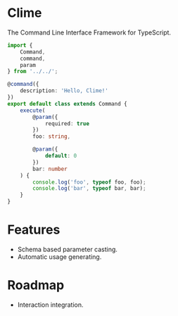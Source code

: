 # Clime

The Command Line Interface Framework for TypeScript.


```ts
import {
    Command,
    command,
    param
} from '../../';

@command({
    description: 'Hello, Clime!'
})
export default class extends Command {
    execute(
        @param({
            required: true
        })
        foo: string,

        @param({
            default: 0
        })
        bar: number
    ) {
        console.log('foo', typeof foo, foo);
        console.log('bar', typeof bar, bar);
    }
}
```

# Features

- Schema based parameter casting.
- Automatic usage generating.

# Roadmap

- Interaction integration.


